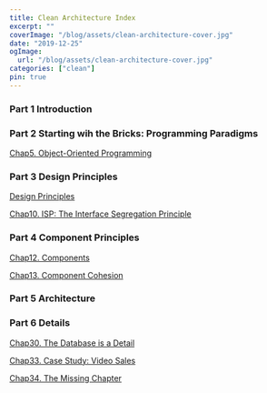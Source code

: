 ```yaml
---
title: Clean Architecture Index
excerpt: ""
coverImage: "/blog/assets/clean-architecture-cover.jpg"
date: "2019-12-25"
ogImage:
  url: "/blog/assets/clean-architecture-cover.jpg"
categories: ["clean"]
pin: true
---
```


### Part 1 Introduction

<!-- [Introduction]()

[Chap1. What Is Design and Architecture?]()

[Chap2. A Table of Two Values]() -->

### Part 2 Starting wih the Bricks: Programming Paradigms

<!-- [Chap3. Paradigm Overview]()

[Chap4. Structured Programming]() -->

[Chap5. Object-Oriented Programming](/blog/posts/clean-architecture-part2-chap5)

<!-- [Chap6. Functional Programming]() -->

### Part 3 Design Principles

[Design Principles](/blog/posts/clean-architecture-part3)

<!-- [Chap7. SRP: The Single Responsibility Principle]() -->

<!-- [Chap8. OCP: The Open-Closed Principle]() -->

<!-- [Chap9. LSP: The Liskov Substitution Principle]() -->

[Chap10. ISP: The Interface Segregation Principle](/blog/posts/clean-architecture-part3-chap10)

<!-- [Chap11. DIP: The Dependency Inversion Principle]() -->

### Part 4 Component Principles

[Chap12. Components](/blog/posts/clean-architecture-part4-chap12)

[Chap13. Component Cohesion](/blog/posts/clean-architecture-part4-chap13)

<!-- [Chap14. Component Coupling](/blog/posts/clean-architecture-part4-chap14) -->

### Part 5 Architecture

<!-- [Chap15. What Is Architecture?]()

[Chap16. Independence]()

[Chap17. Boundaries: Drawing Lines]()

[Chap18. Boundary Anatomy]()

[Chap19. Policy and Level]()

[Chap20. Business Rules]()

[Chap21. Screaming Architecture]()

[Chap22. The Clean Architecture]()

[Chap23. Presenters and Humble Objects]()

[Chap24. Partial Boundaries]()

[Chap25. Layers and Boundaries]()

[Chap26. The Main Component]()

[Chap27. Services: Great and Small]()

[Chap28. The Test Boundary]()

[Chap29. Clean Embedded Architecture]() -->

### Part 6 Details

[Chap30. The Database is a Detail](/blog/posts/clean-architecture-part6-chap30)

<!-- [Chap31. The Web Is a Detail]()

[Chap32. Frameworks Are Details]() -->

[Chap33. Case Study: Video Sales](/blog/posts/clean-architecture-part6-chap33)

[Chap34. The Missing Chapter](/blog/posts/clean-architecture-part6-chap34)
